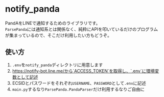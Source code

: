 # notify_panda

PandAをLINEで通知するためのライブラリです。<br>
`ParsePanda`には通知系とは関係なく、純粋にAPIを叩いているだけのプログラムが集まっているので、そこだけ利用したい方もどうぞ。

## 使い方

1. `.env`を`notify_panda`ディレクトリに用意します
2. https://notify-bot.line.me/から`ACCESS_TOKEN`を取得し、`.env`に環境変数として記述
3. ECSIDとパスワードをそれぞれ`USERNAME`、`PASSWORD`として`.env`に記述
4. `main.py`するなり`ParsePanda.PandaParser`だけ利用するなりご自由に
